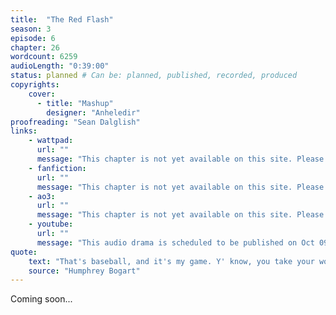 ```yaml
---
title:  "The Red Flash"
season: 3
episode: 6
chapter: 26
wordcount: 6259
audioLength: "0:39:00"
status: planned # Can be: planned, published, recorded, produced
copyrights:
    cover:
      - title: "Mashup"
        designer: "Anheledir"
proofreading: "Sean Dalglish"
links:
    - wattpad:
      url: ""
      message: "This chapter is not yet available on this site. Please choose another hoster!"
    - fanfiction:
      url: ""
      message: "This chapter is not yet available on this site. Please choose another hoster!"
    - ao3:
      url: ""
      message: "This chapter is not yet available on this site. Please choose another hoster!"
    - youtube:
      url: ""
      message: "This audio drama is scheduled to be published on Oct 09, 2017!"
quote:
    text: "That's baseball, and it's my game. Y' know, you take your worries to the game, and you leave 'em there. You yell like crazy for your guys. It's good for your lungs, gives you a lift, and nobody calls the cops. Pretty girls, lots of 'em."
    source: "Humphrey Bogart"
---
```

Coming soon...